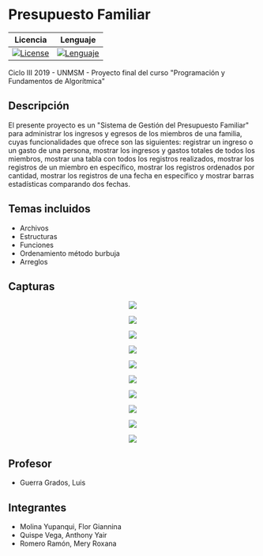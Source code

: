# **Presupuesto Familiar**

|Licencia|Lenguaje|
|:--:|:--:|
|[![License](https://img.shields.io/badge/License-MIT-red.svg)](https://opensource.org/licenses/MIT)|[![Lenguaje](https://img.shields.io/badge/Language-C++-green.svg)](https://en.cppreference.com)

Ciclo III 2019 - UNMSM - Proyecto final del curso "Programación y Fundamentos de Algorítmica"

## Descripción

El presente proyecto es un "Sistema de Gestión del Presupuesto Familiar" para administrar los ingresos y egresos de los miembros de una familia, cuyas funcionalidades que ofrece son las siguientes: registrar un ingreso o un gasto de una persona, mostrar los ingresos y gastos totales de todos los miembros, mostrar una tabla con todos los registros realizados, mostrar los registros de un miembro en específico, mostrar los registros ordenados por cantidad, mostrar los registros de una fecha en específico y mostrar barras estadísticas comparando dos fechas.


## Temas incluidos

* Archivos
* Estructuras
* Funciones
* Ordenamiento método burbuja
* Arreglos


## Capturas

<p align="center">
  <img src="https://github.com/AnThonYairQuispe/PresupuestoFamiliar/blob/main/capturas/0. MenúPrincipal.PNG">
</p>
<p align="center">
  <img src="https://github.com/AnThonYairQuispe/PresupuestoFamiliar/blob/main/capturas/1. Ingresar datos.PNG">
</p>
<p align="center">
  <img src="https://github.com/AnThonYairQuispe/PresupuestoFamiliar/blob/main/capturas/2. Ingresos y Gastos.PNG">
</p>
<p align="center">
  <img src="https://github.com/AnThonYairQuispe/PresupuestoFamiliar/blob/main/capturas/3. Tabla Total.PNG">
</p>
<p align="center">
  <img src="https://github.com/AnThonYairQuispe/PresupuestoFamiliar/blob/main/capturas/4. Registros de una persona.PNG">
</p>
<p align="center">
  <img src="https://github.com/AnThonYairQuispe/PresupuestoFamiliar/blob/main/capturas/5. Registros ordenados por cantidad.PNG">
</p>
<p align="center">
  <img src="https://github.com/AnThonYairQuispe/PresupuestoFamiliar/blob/main/capturas/6. Registros de una fecha.PNG">
</p>
<p align="center">
  <img src="https://github.com/AnThonYairQuispe/PresupuestoFamiliar/blob/main/capturas/7. Comparar Fechas 01.PNG">
</p>
<p align="center">
  <img src="https://github.com/AnThonYairQuispe/PresupuestoFamiliar/blob/main/capturas/7. Comparar Fechas 02.PNG">
</p>
<p align="center">
  <img src="https://github.com/AnThonYairQuispe/PresupuestoFamiliar/blob/main/capturas/7. Comparar Fechas 03.PNG">
</p>


## Profesor

* Guerra Grados, Luis


## Integrantes

* Molina Yupanqui, Flor Giannina
* Quispe Vega, Anthony Yair
* Romero Ramón, Mery Roxana
